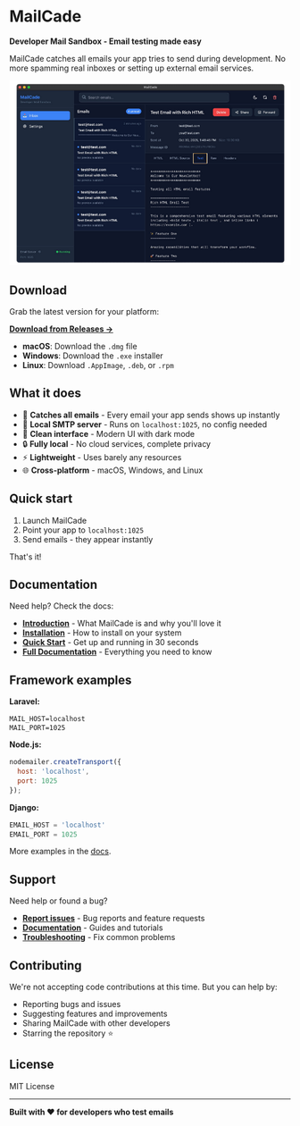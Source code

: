 # MailCade

**Developer Mail Sandbox - Email testing made easy**

MailCade catches all emails your app tries to send during development. No more spamming real inboxes or setting up external email services.

![MailCade](/cover.png)

## Download

Grab the latest version for your platform:

**[Download from Releases →](https://github.com/olakunlevpn/MailCade/releases)**

- **macOS**: Download the `.dmg` file
- **Windows**: Download the `.exe` installer
- **Linux**: Download `.AppImage`, `.deb`, or `.rpm`

## What it does

- 📧 **Catches all emails** - Every email your app sends shows up instantly
- 🚀 **Local SMTP server** - Runs on `localhost:1025`, no config needed
- 🎨 **Clean interface** - Modern UI with dark mode
- 🔒 **Fully local** - No cloud services, complete privacy
- ⚡ **Lightweight** - Uses barely any resources
- 🌐 **Cross-platform** - macOS, Windows, and Linux

## Quick start

1. Launch MailCade
2. Point your app to `localhost:1025`
3. Send emails - they appear instantly

That's it!

## Documentation

Need help? Check the docs:

- **[Introduction](docs/docs/introduction.md)** - What MailCade is and why you'll love it
- **[Installation](docs/docs/getting-started/installation.md)** - How to install on your system
- **[Quick Start](docs/docs/getting-started/quickstart.md)** - Get up and running in 30 seconds
- **[Full Documentation](docs/docs/toc.md)** - Everything you need to know

## Framework examples

**Laravel:**
```env
MAIL_HOST=localhost
MAIL_PORT=1025
```

**Node.js:**
```javascript
nodemailer.createTransport({
  host: 'localhost',
  port: 1025
});
```

**Django:**
```python
EMAIL_HOST = 'localhost'
EMAIL_PORT = 1025
```

More examples in the [docs](docs/docs/usage/sending-emails.md).

## Support

Need help or found a bug?

- **[Report issues](https://github.com/olakunlevpn/MailCade/issues)** - Bug reports and feature requests
- **[Documentation](docs/docs/introduction.md)** - Guides and tutorials
- **[Troubleshooting](docs/docs/advanced/troubleshooting.md)** - Fix common problems

## Contributing

We're not accepting code contributions at this time. But you can help by:

- Reporting bugs and issues
- Suggesting features and improvements
- Sharing MailCade with other developers
- Starring the repository ⭐

## License

MIT License

---

**Built with ❤️ for developers who test emails**
